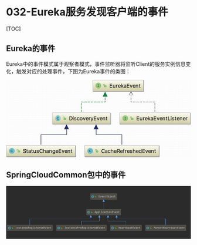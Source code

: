# 032-Eureka服务发现客户端的事件

[TOC]

## Eureka的事件

Eureka中的事件模式属于观察者模式，事件监听器将监听Client的服务实例信息变化，触发对应的处理事件，下图为Eureka事件的类图：

![image-20201011204221646](../../../../assets/image-20201011204221646.png)

## SpringCloudCommon包中的事件

![image-20210128145416324](../../../../assets/image-20210128145416324.png)